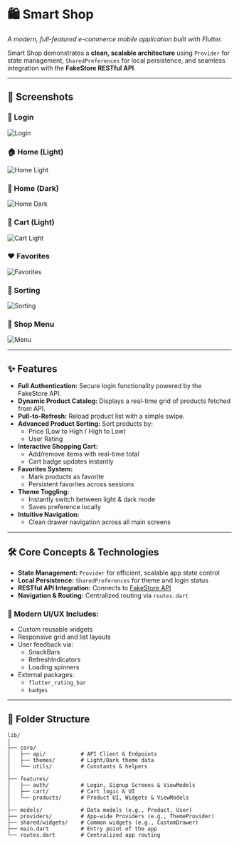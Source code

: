 # 🛍️ Smart Shop  
*A modern, full-featured e-commerce mobile application built with Flutter.*

Smart Shop demonstrates a **clean, scalable architecture** using `Provider` for state management, `SharedPreferences` for local persistence, and seamless integration with the **FakeStore RESTful API**.

---

## 📸 Screenshots

### 🔐 Login  
![Login](sreenshots/login.jpeg)

### 🏠 Home (Light)  
![Home Light](sreenshots/light1.jpeg)

### 🌙 Home (Dark)  
![Home Dark](sreenshots/dark1.jpeg)

### 🛒 Cart (Light)  
![Cart Light](sreenshots/light2.jpeg)

### ❤️ Favorites  
![Favorites](sreenshots/dark2.jpeg)

### 🧮 Sorting  
![Sorting](sreenshots/dark1.jpeg)

### 📂 Shop Menu  
![Menu](sreenshots/fav.jpeg)

---

## ✨ Features

- **Full Authentication:** Secure login functionality powered by the FakeStore API.  
- **Dynamic Product Catalog:** Displays a real-time grid of products fetched from API.  
- **Pull-to-Refresh:** Reload product list with a simple swipe.  
- **Advanced Product Sorting:** Sort products by:
  - Price (Low to High / High to Low)
  - User Rating  
- **Interactive Shopping Cart:**
  - Add/remove items with real-time total
  - Cart badge updates instantly  
- **Favorites System:**  
  - Mark products as favorite  
  - Persistent favorites across sessions  
- **Theme Toggling:**  
  - Instantly switch between light & dark mode  
  - Saves preference locally  
- **Intuitive Navigation:**  
  - Clean drawer navigation across all main screens  

---

## 🛠️ Core Concepts & Technologies

- **State Management:** `Provider` for efficient, scalable app state control  
- **Local Persistence:** `SharedPreferences` for theme and login status  
- **RESTful API Integration:** Connects to [FakeStore API](https://fakestoreapi.com/)  
- **Navigation & Routing:** Centralized routing via `routes.dart`  

### 🔧 Modern UI/UX Includes:

- Custom reusable widgets  
- Responsive grid and list layouts  
- User feedback via:
  - SnackBars
  - RefreshIndicators
  - Loading spinners  
- External packages:
  - `flutter_rating_bar`
  - `badges`

---

## 📁 Folder Structure

```text
lib/
│
├── core/
│   ├── api/           # API Client & Endpoints
│   ├── themes/        # Light/Dark theme data
│   └── utils/         # Constants & helpers
│
├── features/
│   ├── auth/          # Login, Signup Screens & ViewModels
│   ├── cart/          # Cart logic & UI
│   └── products/      # Product UI, Widgets & ViewModels
│
├── models/            # Data models (e.g., Product, User)
├── providers/         # App-wide Providers (e.g., ThemeProvider)
├── shared/widgets/    # Common widgets (e.g., CustomDrawer)
├── main.dart          # Entry point of the app
└── routes.dart        # Centralized app routing
